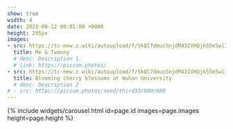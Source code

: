 ```yaml
---
show: true
width: 4
date: 2021-09-12 00:01:00 +0800
height: 295px
images:
- src: https://tc-new.z.wiki/autoupload/f/SkQl7dmucSnjdM43IVHQjk55e5wlIo9B4YKRJxtXdQayl5f0KlZfm6UsKj-HyTuv/20251007/KVAX/810X1080/col1.jpg/webp
  title: Me & Twanny
  # desc: Description 1.
  # link: https://picsum.photos/
- src: https://tc-new.z.wiki/autoupload/f/SkQl7dmucSnjdM43IVHQjk55e5wlIo9B4YKRJxtXdQayl5f0KlZfm6UsKj-HyTuv/20251007/UUVr/1080X1430/col2.jpg/webp
  title: Blooming cherry blossoms at Wuhan University
  # desc: Description 2
# - src: https://picsum.photos/seed/third33/800/800
---
```


{% include widgets/carousel.html id=page.id images=page.images height=page.height %}
